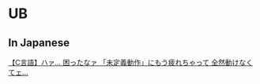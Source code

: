 # UB

## In Japanese
[【C言語】ハァ… 困ったなァ 「未定義動作」にもう疲れちゃって 全然動けなくてェ…](https://qiita.com/y-tetsu/items/204fb43c3b9ac91827a0)
